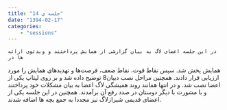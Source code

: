 ```yaml
---
title: "جلسه ی 14"
date: "1394-02-17"
categories:
    - "sessions"
---
```

    در این جلسه اعضای لاگ به بیان گزارشی از همایش پرداختند و ویدئوی ارائه ها در
همایش پخش شد. سپس نقاط قوت، نقاط ضعف، فرصت‌ها و تهدیدهای همایش را مورد ارزیابی
قرار دادند. همچنین مراحل نصب دبیان8 توضیح داده شد و بر روی لپتاپ یکی از اعضا
نصب شد. و در انتها همانند روند همیشگی لاگ اعضا به بیان مشکلات خود پرداختند و
با مشورت با دیگر دوستان در صدد رفع آن برآمدند. همچنین در این جلسه یکی از اعضای
قدیمی شیرازلاگ نیز مجددا به جمع بچه ها اضافه شدند.

